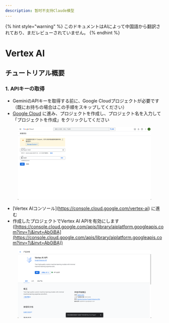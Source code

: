 ```yaml
---
description: 暂时不支持Claude模型
---
```


{% hint style="warning" %}
このドキュメントはAIによって中国語から翻訳されており、まだレビューされていません。
{% endhint %}

# Vertex AI

## チュートリアル概要

### 1. APIキーの取得

*   GeminiのAPIキーを取得する前に、Google Cloudプロジェクトが必要です（既にお持ちの場合はこの手順をスキップしてください）
*   [Google Cloud](https://console.cloud.google.com/projectcreate) に進み、プロジェクトを作成し、プロジェクト名を入力して「プロジェクトを作成」をクリックしてください

<figure><img src="../../.gitbook/assets/image (1).png" alt=""><figcaption></figcaption></figure>

*   \[Vertex AIコンソール](https://console.cloud.google.com/vertex-ai) に進む
*   作成したプロジェクトでVertex AI APIを有効にします([https://console.cloud.google.com/apis/library/aiplatform.googleapis.com?inv=1\&invt=Ab0iBA](https://console.cloud.google.com/apis/library/aiplatform.googleapis.com?inv=1\&invt=Ab0iBA))

<figure><img src="../../.gitbook/assets/image (78).png" alt=""><figcaption></figcaption></figure>